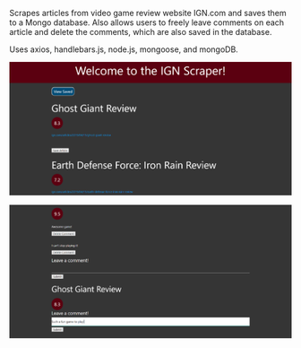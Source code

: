 Scrapes articles from video game review website IGN.com and saves them to a Mongo database. Also allows users to freely leave comments on each article and delete the comments, which are also saved in the database.

Uses axios, handlebars.js, node.js, mongoose, and mongoDB.

![alt text](https://raw.githubusercontent.com/sethbaldridge87/ign_scrape/master/ign1.PNG)

![alt text](https://raw.githubusercontent.com/sethbaldridge87/ign_scrape/master/ign2.PNG)
